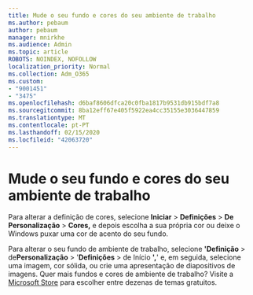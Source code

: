 ```yaml
---
title: Mude o seu fundo e cores do seu ambiente de trabalho
ms.author: pebaum
author: pebaum
manager: mnirkhe
ms.audience: Admin
ms.topic: article
ROBOTS: NOINDEX, NOFOLLOW
localization_priority: Normal
ms.collection: Adm_O365
ms.custom:
- "9001451"
- "3475"
ms.openlocfilehash: d6baf8606dfca20c0fba1817b9531db915bdf7a8
ms.sourcegitcommit: 8ba12eff67e405f5922ea4cc35155e3036447859
ms.translationtype: MT
ms.contentlocale: pt-PT
ms.lasthandoff: 02/15/2020
ms.locfileid: "42063720"
---
```

# <a name="change-your-desktop-background-and-colors"></a>Mude o seu fundo e cores do seu ambiente de trabalho

Para alterar a definição de cores, selecione **Iniciar** > **Definições** > **De Personalização** > **Cores,** e depois escolha a sua própria cor ou deixe o Windows puxar uma cor de acento do seu fundo.

Para alterar o seu fundo de ambiente de trabalho, selecione **'Definição** > de**Personalização** > '**Definições** > de Início **',**' e, em seguida, selecione uma imagem, cor sólida, ou crie uma apresentação de diapositivos de imagens. Quer mais fundos e cores de ambiente de trabalho? Visite a [Microsoft Store](https://www.microsoft.com/en-us/store/collections/windowsthemes) para escolher entre dezenas de temas gratuitos.
